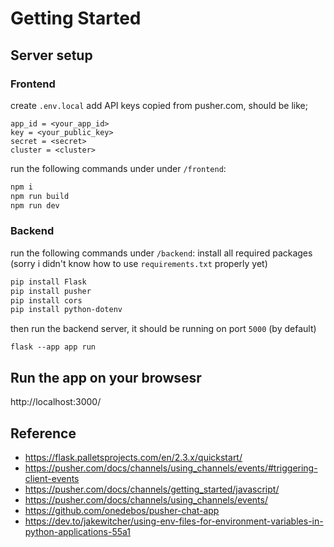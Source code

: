 # Getting Started

## Server setup

### Frontend

create `.env.local` add API keys copied from pusher.com, should be like;

```
app_id = <your_app_id>
key = <your_public_key>
secret = <secret>
cluster = <cluster>
```

run the following commands under under `/frontend`:

```bash
npm i
npm run build
npm run dev
```

### Backend

run the following commands under `/backend`:
install all required packages
(sorry i didn't know how to use `requirements.txt` properly yet)

```bash
pip install Flask
pip install pusher
pip install cors
pip install python-dotenv
```

then run the backend server, it should be running on port `5000` (by default)
```
flask --app app run
```

## Run the app on your browsesr

http://localhost:3000/

## Reference

- https://flask.palletsprojects.com/en/2.3.x/quickstart/
- https://pusher.com/docs/channels/using_channels/events/#triggering-client-events
- https://pusher.com/docs/channels/getting_started/javascript/
- https://pusher.com/docs/channels/using_channels/events/
- https://github.com/onedebos/pusher-chat-app
- https://dev.to/jakewitcher/using-env-files-for-environment-variables-in-python-applications-55a1